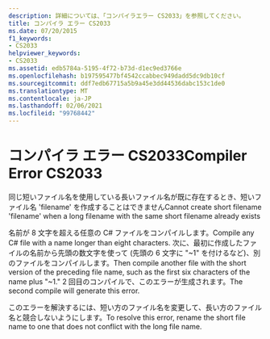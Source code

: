 ```yaml
---
description: 詳細については、「コンパイラエラー CS2033」を参照してください。
title: コンパイラ エラー CS2033
ms.date: 07/20/2015
f1_keywords:
- CS2033
helpviewer_keywords:
- CS2033
ms.assetid: edb5784a-5195-4f72-b73d-d1ec9ed3766e
ms.openlocfilehash: b197595477bf4542ccabbec949dadd5dc9db10cf
ms.sourcegitcommit: ddf7edb67715a5b9a45e3dd44536dabc153c1de0
ms.translationtype: MT
ms.contentlocale: ja-JP
ms.lasthandoff: 02/06/2021
ms.locfileid: "99768442"
---
```

# <a name="compiler-error-cs2033"></a><span data-ttu-id="5313f-103">コンパイラ エラー CS2033</span><span class="sxs-lookup"><span data-stu-id="5313f-103">Compiler Error CS2033</span></span>

<span data-ttu-id="5313f-104">同じ短いファイル名を使用している長いファイル名が既に存在するとき、短いファイル名 'filename' を作成することはできません</span><span class="sxs-lookup"><span data-stu-id="5313f-104">Cannot create short filename 'filename' when a long filename with the same short filename already exists</span></span>  
  
 <span data-ttu-id="5313f-105">名前が 8 文字を超える任意の C# ファイルをコンパイルします。</span><span class="sxs-lookup"><span data-stu-id="5313f-105">Compile any C# file with a name longer than eight characters.</span></span> <span data-ttu-id="5313f-106">次に、最初に作成したファイルの名前から先頭の数文字を使って (先頭の 6 文字に "~1" を付けるなど)、別のファイルをコンパイルします。</span><span class="sxs-lookup"><span data-stu-id="5313f-106">Then compile another file with the short version of the preceding file name, such as the first six characters of the name plus "~1."</span></span> <span data-ttu-id="5313f-107">2 回目のコンパイルで、このエラーが生成されます。</span><span class="sxs-lookup"><span data-stu-id="5313f-107">The second compile will generate this error.</span></span>  
  
 <span data-ttu-id="5313f-108">このエラーを解決するには、短い方のファイル名を変更して、長い方のファイル名と競合しないようにします。</span><span class="sxs-lookup"><span data-stu-id="5313f-108">To resolve this error, rename the short file name to one that does not conflict with the long file name.</span></span>
